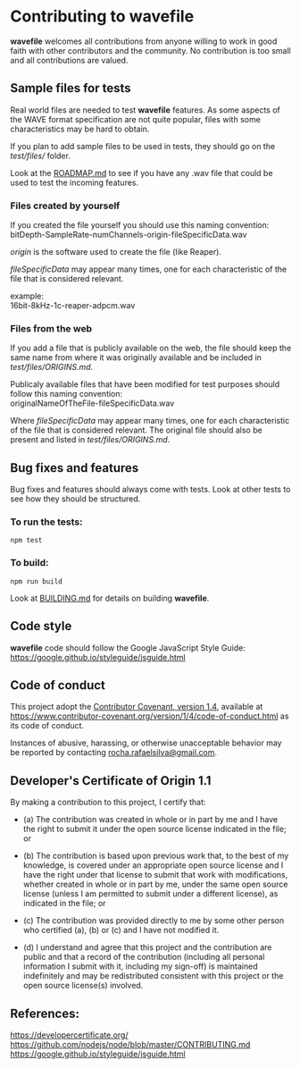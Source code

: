 # Contributing to wavefile

**wavefile** welcomes all contributions from anyone willing to work in good faith with other contributors and the community. No contribution is too small and all contributions are valued.

## Sample files for tests
Real world files are needed to test **wavefile** features. As some aspects of the WAVE format specification are not quite popular, files with some characteristics may be hard to obtain.

If you plan to add sample files to be used in tests, they should go on the *test/files/* folder.

Look at the [ROADMAP.md](https://github.com/rochars/wavefile/blob/master/ROADMAP.md) to see if you have any .wav file that could be used to test the incoming features.

### Files created by yourself
If you created the file yourself you should use this naming convention:  
bitDepth-SampleRate-numChannels-origin-fileSpecificData.wav

*origin* is the software used to create the file (like Reaper).

*fileSpecificData* may appear many times, one for each characteristic of the file that is considered relevant.

example:  
16bit-8kHz-1c-reaper-adpcm.wav

### Files from the web
If you add a file that is publicly available on the web, the file should keep the same name from where it was originally available and be included in *test/files/ORIGINS.md*.

Publicaly available files that have been modified for test purposes should follow this naming convention:  
originalNameOfTheFile-fileSpecificData.wav

Where *fileSpecificData* may appear many times, one for each characteristic of the file that is considered relevant. The original file should also be present and listed in *test/files/ORIGINS.md*.

## Bug fixes and features
Bug fixes and features should always come with tests. Look at other tests to see how they should be structured.

### To run the tests:
```
npm test
```

### To build:
```
npm run build
```
Look at [BUILDING.md](https://github.com/rochars/wavefile/blob/master/BUILDING.md) for details on building **wavefile**.

## Code style
**wavefile** code should follow the Google JavaScript Style Guide:  
https://google.github.io/styleguide/jsguide.html

## Code of conduct
This project adopt the [Contributor Covenant, version 1.4](https://www.contributor-covenant.org/version/1/4/code-of-conduct.html), available at https://www.contributor-covenant.org/version/1/4/code-of-conduct.html as its code of conduct.

Instances of abusive, harassing, or otherwise unacceptable behavior may be reported by contacting rocha.rafaelsilva@gmail.com.

## Developer's Certificate of Origin 1.1
By making a contribution to this project, I certify that:

* (a) The contribution was created in whole or in part by me and I
  have the right to submit it under the open source license
  indicated in the file; or

* (b) The contribution is based upon previous work that, to the best
  of my knowledge, is covered under an appropriate open source
  license and I have the right under that license to submit that
  work with modifications, whether created in whole or in part
  by me, under the same open source license (unless I am
  permitted to submit under a different license), as indicated
  in the file; or

* (c) The contribution was provided directly to me by some other
  person who certified (a), (b) or (c) and I have not modified
  it.

* (d) I understand and agree that this project and the contribution
  are public and that a record of the contribution (including all
  personal information I submit with it, including my sign-off) is
  maintained indefinitely and may be redistributed consistent with
  this project or the open source license(s) involved.

## References:
https://developercertificate.org/  
https://github.com/nodejs/node/blob/master/CONTRIBUTING.md  
https://google.github.io/styleguide/jsguide.html

